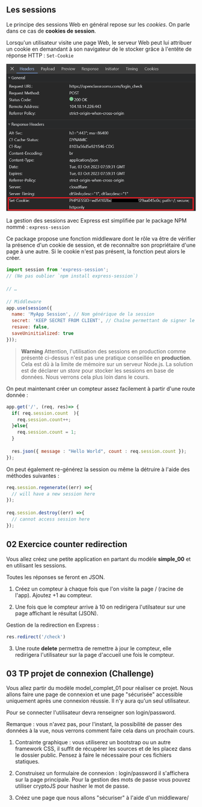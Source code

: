 ## Les sessions

Le principe des sessions Web en général repose sur les _cookies_. On parle dans ce cas de **cookies de session**.

Lorsqu'un utilisateur visite une page Web, le serveur Web peut lui attribuer un cookie en demandant à son navigateur de le stocker grâce à l'entête de réponse HTTP : `Set-Cookie`

<p align="center">
  <img src="images/session-cookie.png" width="600">
</p>

La gestion des sessions avec Express est simplifiée par le package NPM nommé : `express-session`

Ce package propose une fonction middleware dont le rôle va être de vérifier la présence d'un cookie de session, et de reconnaître son propriétaire d'une page à une autre. Si le cookie n'est pas présent, la fonction peut alors le créer.

```js
import session from 'express-session';
// (Ne pas oublier `npm install express-session`)

// …

// Middleware
app.use(session({
  name: 'MyApp Session', // Nom générique de la session
  secret: 'KEEP SECRET FROM CLIENT', // Chaîne permettant de signer le cookie
  resave: false,
  saveUninitialized: true
}));
```

> **Warning**
> Attention, l'utilisation des sessions en production comme présenté ci-dessus n'est pas une pratique conseillée en **production**.
> Cela est dû à la limite de mémoire sur un serveur Node.js.
> La solution est de déclarer un _store_ pour stocker les sessions en base de données. Nous verrons cela plus loin dans le cours.

On peut maintenant créer un compteur assez facilement à partir d'une route donnée :

```js
app.get('/', (req, res)=> {
  if( req.session.count  ){
    req.session.count++;
  }else{
    req.session.count = 1;
  }

  res.json({ message : "Hello World", count : req.session.count });
});
```

On peut également re-générez la session ou même la détruire à l'aide des méthodes suivantes :

```js
req.session.regenerate((err) =>{
  // will have a new session here
});

req.session.destroy((err) =>{
  // cannot access session here
});
```

## 02 Exercice counter redirection

Vous allez créez une petite application en partant du modèle **simple_00** et en utilisant les sessions. 

Toutes les réponses se feront en JSON.

1. Créez un compteur à chaque fois que l'on visite la page / (racine de l'app). Ajoutez +1 au compteur.

2. Une fois que le compteur arrive à 10 on redirigera l'utilsateur sur une page affichant le résultat (JSON).

Gestion de la redirection en Express :

```js
res.redirect('/check')
```

3. Une route **delete** permettra de remettre à jour le compteur, elle redirigera l'utilisateur sur la page d'accueil une fois le compteur.

## 03 TP projet de connexion (Challenge)

Vous allez partir du modèle model_complet_01 pour réaliser ce projet. Nous allons faire une page de connexion et une page "sécurisée" accessible uniquement après une connexion réussie. Il  n'y aura qu'un seul utilisateur.

Pour se connecter l'utilisateur devra renseigner son login/password.

Remarque : vous n'avez pas, pour l'instant, la possibilité de passer des données à la vue, nous verrons comment faire cela dans un prochain cours.  

1. Contrainte graphique : vous utiliserez un bootstrap ou un autre framework CSS, il suffit de récupérer les sources et de les placez dans le dossier public. Pensez à faire le nécessaire pour ces fichiers statiques.

2. Construisez un formulaire de connexion : login/password il s'affichera sur la page principale. Pour la gestion des mots de passe vous pouvez utiliser cryptoJS pour hasher le mot de passe.

3. Créez une page que nous allons "sécuriser" à l'aide d'un middleware/
